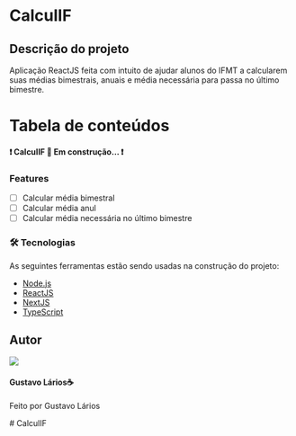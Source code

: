 # CalculIF

## Descrição do projeto

Aplicação ReactJS feita com intuito de ajudar alunos do IFMT a calcularem suas médias bimestrais, anuais e média necessária para passa no último bimestre.

# Tabela de conteúdos

<h4> 
	❗ CalculIF 🚀 Em construção... ❗
</h4>

### Features

- [ ] Calcular média bimestral
- [ ] Calcular média anul
- [ ] Calcular média necessária no último bimestre

### 🛠 Tecnologias

As seguintes ferramentas estão sendo usadas na construção do projeto:

- [Node.js](https://nodejs.org/en/)
- [ReactJS](https://pt-br.reactjs.org/)
- [NextJS](https://nextjs.org/)
- [TypeScript](https://www.typescriptlang.org/)

## Autor

<img styles="width:6.4rem; border-radius: 32px;" src="https://avatars.githubusercontent.com/u/72306241?s=460&u=0b8ef2e0717d25df7f5cb5a783a1fe450beeb5d6&v=4">
<h4>Gustavo Lários☕</h4>
<p>Feito por Gustavo Lários</p>
# CalculIF
